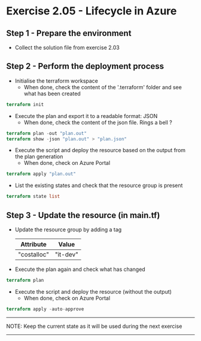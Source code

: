 # Exercise 2.05 - Lifecycle in Azure

## Step 1 - Prepare the environment

- Collect the solution file from exercise 2.03

## Step 2 - Perform the deployment process

- Initialise the terraform workspace
  - When done, check the content of the '.terraform' folder and see what has been created

```terraform
terraform init
```

- Execute the plan and export it to a readable format: JSON
  - When done, check the content of the json file. Rings a bell ?

```terraform
terraform plan -out "plan.out"
terraform show -json "plan.out" > "plan.json"
```

- Execute the script and deploy the resource based on the output from the plan generation
  - When done, check on Azure Portal

```terraform
terraform apply "plan.out"
```

- List the existing states and check that the resource group is present

```terraform
terraform state list
```

## Step 3 - Update the resource (in main.tf)

- Update the resource group by adding a tag

  Attribute   | Value
  ----------- | --------
  "costalloc" | "it-dev"

- Execute the plan again and check what has changed

```terraform
terraform plan
```

- Execute the script and deploy the resource (without the output)
  - When done, check on Azure Portal

```terraform
terraform apply -auto-approve
```

---

NOTE: Keep the current state as it will be used during the next exercise

---
